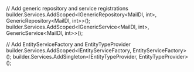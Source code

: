 // Add generic repository and service registrations
builder.Services.AddScoped<IGenericRepository<MailDl, int>, GenericRepository<MailDl, int>>();
builder.Services.AddScoped<IGenericService<MailDl, int>, GenericService<MailDl, int>>();

// Add EntityServiceFactory and EntityTypeProvider
builder.Services.AddScoped<IEntityServiceFactory, EntityServiceFactory>();
builder.Services.AddSingleton<IEntityTypeProvider, EntityTypeProvider>();